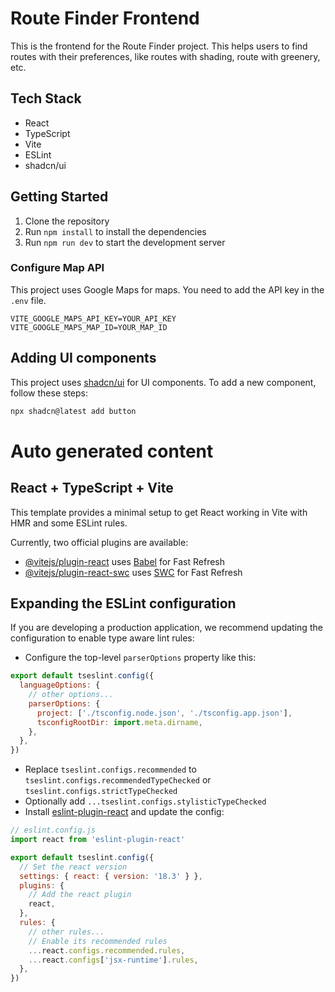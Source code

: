 # Route Finder Frontend

This is the frontend for the Route Finder project. This helps users to find routes with their preferences, like routes with shading, route with greenery, etc.

## Tech Stack

- React
- TypeScript
- Vite
- ESLint
- shadcn/ui

## Getting Started

1. Clone the repository
2. Run `npm install` to install the dependencies
3. Run `npm run dev` to start the development server

### Configure Map API

This project uses Google Maps for maps. You need to add the API key in the `.env` file.

```env
VITE_GOOGLE_MAPS_API_KEY=YOUR_API_KEY
VITE_GOOGLE_MAPS_MAP_ID=YOUR_MAP_ID
```

## Adding UI components

This project uses [shadcn/ui](https://ui.shadcn.com) for UI components. To add a new component, follow these steps:

```bash
npx shadcn@latest add button
```


# Auto generated content

## React + TypeScript + Vite

This template provides a minimal setup to get React working in Vite with HMR and some ESLint rules.

Currently, two official plugins are available:

- [@vitejs/plugin-react](https://github.com/vitejs/vite-plugin-react/blob/main/packages/plugin-react/README.md) uses [Babel](https://babeljs.io/) for Fast Refresh
- [@vitejs/plugin-react-swc](https://github.com/vitejs/vite-plugin-react-swc) uses [SWC](https://swc.rs/) for Fast Refresh

## Expanding the ESLint configuration

If you are developing a production application, we recommend updating the configuration to enable type aware lint rules:

- Configure the top-level `parserOptions` property like this:

```js
export default tseslint.config({
  languageOptions: {
    // other options...
    parserOptions: {
      project: ['./tsconfig.node.json', './tsconfig.app.json'],
      tsconfigRootDir: import.meta.dirname,
    },
  },
})
```

- Replace `tseslint.configs.recommended` to `tseslint.configs.recommendedTypeChecked` or `tseslint.configs.strictTypeChecked`
- Optionally add `...tseslint.configs.stylisticTypeChecked`
- Install [eslint-plugin-react](https://github.com/jsx-eslint/eslint-plugin-react) and update the config:

```js
// eslint.config.js
import react from 'eslint-plugin-react'

export default tseslint.config({
  // Set the react version
  settings: { react: { version: '18.3' } },
  plugins: {
    // Add the react plugin
    react,
  },
  rules: {
    // other rules...
    // Enable its recommended rules
    ...react.configs.recommended.rules,
    ...react.configs['jsx-runtime'].rules,
  },
})
```
